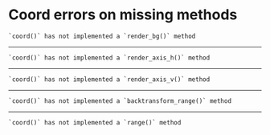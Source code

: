 # Coord errors on missing methods

    `coord()` has not implemented a `render_bg()` method

---

    `coord()` has not implemented a `render_axis_h()` method

---

    `coord()` has not implemented a `render_axis_v()` method

---

    `coord()` has not implemented a `backtransform_range()` method

---

    `coord()` has not implemented a `range()` method

